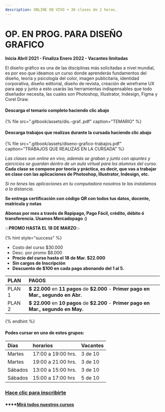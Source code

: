 ```yaml
---
description: ONLINE EN VIVO + 36 clases de 2 horas.
---
```


# OP. EN PROG. PARA DISEÑO GRAFICO

**Inicia Abril 2021 - Finaliza Enero 2022 - Vacantes limitadas**

El diseño gráfico es una de las disciplinas más solicitadas a nivel mundial, es por eso que ideamos un curso donde aprenderás fundamentos del diseño, teoría y psicología del color, imagen publicitaria, identidad corporativa, diseño editorial, diseño de revista, creación de wireframe UX para app y junto a esto usarás las herramientas indispensables que todo diseñador necesita, las cuales son Photoshop, Illustrator, Indesign, Figma y Corel Draw.

#### Descarga el temario completo haciendo clic abajo

{% file src=".gitbook/assets/dis.-graf..pdf" caption="TEMARIO" %}

#### Descarga trabajos que realizas durante la cursada haciendo clic abajo

{% file src=".gitbook/assets/diseno-grafico-trabajos.pdf" caption="TRABAJOS QUE REALIZAS EN LA CURSADA" %}

_Las clases son online en vivo, además se graban y  junto con apuntes y ejercicios se guardan dentro de un aula virtual para lxs alumnxs del curso._ **Cada clase se compone por teoría y práctica, es decir, que vas a trabajar en clase con las aplicaciones de Photoshop, Illustrator, Indesign, etc.** 

_Si no tenes las aplicaciones en tu computadora nosotros te las instalamos a la distancia._

**Se entrega certificación con código QR con todos tus datos, docente, matrícula y notas**

**Abonas por mes a través de Rapipago, Pago Fácil, crédito, débito ó transferencia. Usamos Mercadopago :\)** 

💥**PROMO HASTA EL 18 DE MARZO**💥 

{% hint style="success" %}
* Costo del curso $30.000
* Desc. por promo $8.000
* **Precio del curso hasta el 18 de Mar. $22.000**
* **Sin cargos de Inscripción**
* **Descuento de $100 en cada pago abonando del 1 al 5.** 

| PLAN | PAGOS |
| :--- | :--- |
| PLAN 1 | **$ 22.000** en **11 pagos** de **$2.000** - **Primer pago en Mar., segundo en Abr.** |
| PLAN 2 | **$ 22.000** en **10 pagos** de **$2.200** - **Primer pago en Mar., segundo en May.** |
{% endhint %}

#### Podes cursar en uno de estos grupos:

| Días | horarios | Vacantes |
| :--- | :--- | :--- |
| Martes | 17:00 a 19:00 hrs. | 3 de 10 |
| Martes | 19:00 a 21:00 hrs. | 3 de 10 |
| Sábados | 13:00 a 15:00 hrs. | 3 de 10 |
| Sábados | 15:00 a 17:00 hrs | 5 de 10 |

### [Hace clic para inscribirte](http://wa.me/5491164622877?text=Me%20interesa%20el%20curso%20de%20Diseño%20Grafico)

#### \*\*\*\*[**M**irá todos nuestros cursos](./)



#### 



